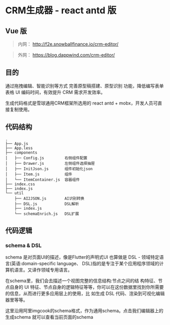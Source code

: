# CRM生成器 - react antd 版

## Vue 版
> 内网： http://f2e.snowballfinance.io/crm-editor/

> 外网： https://blog.dappwind.com/crm-editor/

## 目的

通过拖拽编辑、智能识别等方式 完善原型稿搭建、原型识别 功能，降低编写表单表格 UI 编码时间，有效提升 CRM 需求开发效率。

生成代码格式是雪球通用CRM框架所选用的 react antd + mobx，开发人员可直接复制使用。

## 代码结构

```
.
├── App.js
├── App.less
├── components
│   ├── Config.js         右侧组件配置
│   ├── Drawer.js         左侧组件选择抽屉
│   ├── InitJson.js       组件初始化json
│   ├── Item.js           组件
│   └── ItemContainer.js  容器组件
├── index.css
├── index.js
└── util
    ├── AI2JSON.js        AI识别转换
    ├── DSL.js            DSL解析
    ├── index.js
    └── schemaEnrich.js   DSL扩展
```

## 代码逻辑

### schema & DSL
schema 是对页面UI的描述，像是Flutter的声明式UI
也算做是 DSL - 领域特定语言(英语:domain-specific language、 DSL)指的是专注于某个应用程序领域的计算机语言。又译作领域专用语言。

在schema里，我们会去描述一个视图完整的信息结构:节点之间的结 构特征、节点自身的 UI 特征、节点自身的逻辑特征等等，你可以在这份数据里找到你所需要的信息，从而进行更多应用层上的使用，比 如生成 DSL 代码、渲染到可视化编辑器里等等。

这里沿用阿里imgcook的schema格式，作为通用schema。点击我们编辑器上的 生成schema 就可以查看当前页面的schema


